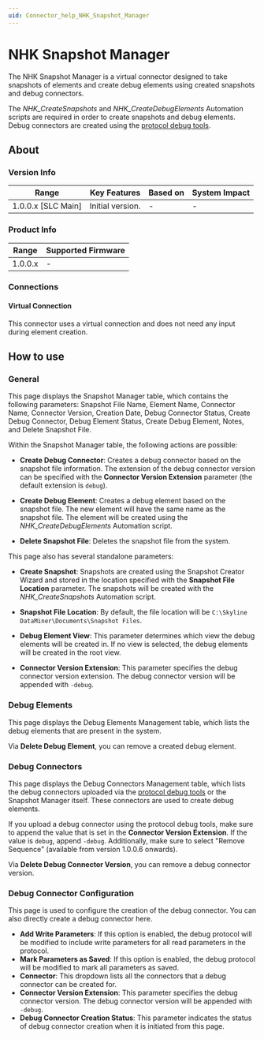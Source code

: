 ```yaml
---
uid: Connector_help_NHK_Snapshot_Manager
---
```


# NHK Snapshot Manager

The NHK Snapshot Manager is a virtual connector designed to take snapshots of elements and create debug elements using created snapshots and debug connectors.

The *NHK_CreateSnapshots* and *NHK_CreateDebugElements* Automation scripts are required in order to create snapshots and debug elements. Debug connectors are created using the [protocol debug tools](https://aka.dataminer.services/Protocol_debug_tools).

## About

### Version Info

| Range              | Key Features     | Based on | System Impact |
|--------------------|------------------|----------|---------------|
| 1.0.0.x [SLC Main] | Initial version. | -        | -             |

### Product Info

| Range     | Supported Firmware     |
|-----------|------------------------|
| 1.0.0.x   | -                      |

### Connections

#### Virtual Connection

This connector uses a virtual connection and does not need any input during element creation.

## How to use

### General

This page displays the Snapshot Manager table, which contains the following parameters: Snapshot File Name, Element Name, Connector Name, Connector Version, Creation Date, Debug Connector Status, Create Debug Connector, Debug Element Status, Create Debug Element, Notes, and Delete Snapshot File.

Within the Snapshot Manager table, the following actions are possible:

- **Create Debug Connector**: Creates a debug connector based on the snapshot file information. The extension of the debug connector version can be specified with the **Connector Version Extension** parameter (the default extension is `debug`).

- **Create Debug Element**: Creates a debug element based on the snapshot file. The new element will have the same name as the snapshot file. The element will be created using the *NHK_CreateDebugElements* Automation script.

- **Delete Snapshot File**: Deletes the snapshot file from the system.

This page also has several standalone parameters:

- **Create Snapshot**: Snapshots are created using the Snapshot Creator Wizard and stored in the location specified with the **Snapshot File Location** parameter. The snapshots will be created with the *NHK_CreateSnapshots* Automation script.

- **Snapshot File Location**: By default, the file location will be `C:\Skyline DataMiner\Documents\Snapshot Files`.

- **Debug Element View**: This parameter determines which view the debug elements will be created in. If no view is selected, the debug elements will be created in the root view.

- **Connector Version Extension**: This parameter specifies the debug connector version extension. The debug connector version will be appended with `-debug`.

### Debug Elements

This page displays the Debug Elements Management table, which lists the debug elements that are present in the system.

Via **Delete Debug Element**, you can remove a created debug element.

### Debug Connectors

This page displays the Debug Connectors Management table, which lists the debug connectors uploaded via the [protocol debug tools](https://aka.dataminer.services/Protocol_debug_tools) or the Snapshot Manager itself. These connectors are used to create debug elements.

If you upload a debug connector using the protocol debug tools, make sure to append the value that is set in the **Connector Version Extension**. If the value is `debug`, append `-debug`. Additionally, make sure to select "Remove Sequence" (available from version 1.0.0.6 onwards).

Via **Delete Debug Connector Version**, you can remove a debug connector version.

### Debug Connector Configuration

This page is used to configure the creation of the debug connector. You can also directly create a debug connector here.

- **Add Write Parameters**: If this option is enabled, the debug protocol will be modified to include write parameters for all read parameters in the protocol.
- **Mark Parameters as Saved**: If this option is enabled, the debug protocol will be modified to mark all parameters as saved.
- **Connector**: This dropdown lists all the connectors that a debug connector can be created for.
- **Connector Version Extension**: This parameter specifies the debug connector version. The debug connector version will be appended with `-debug`.
- **Debug Connector Creation Status**: This parameter indicates the status of debug connector creation when it is initiated from this page.
